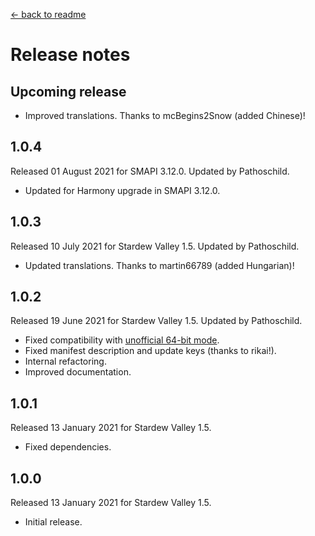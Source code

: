 ﻿﻿[← back to readme](README.md)

# Release notes
## Upcoming release
* Improved translations. Thanks to mcBegins2Snow (added Chinese)!

## 1.0.4
Released 01 August 2021 for SMAPI 3.12.0. Updated by Pathoschild.

* Updated for Harmony upgrade in SMAPI 3.12.0.

## 1.0.3
Released 10 July 2021 for Stardew Valley 1.5. Updated by Pathoschild.

* Updated translations. Thanks to martin66789 (added Hungarian)!

## 1.0.2
Released 19 June 2021 for Stardew Valley 1.5. Updated by Pathoschild.

* Fixed compatibility with [unofficial 64-bit mode](https://stardewvalleywiki.com/Modding:Migrate_to_64-bit_on_Windows).
* Fixed manifest description and update keys (thanks to rikai!).
* Internal refactoring.
* Improved documentation.

## 1.0.1
Released 13 January 2021 for Stardew Valley 1.5.

* Fixed dependencies.

## 1.0.0
Released 13 January 2021 for Stardew Valley 1.5.

* Initial release.
